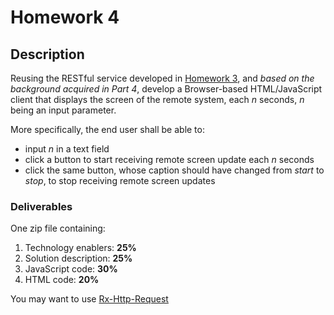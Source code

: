 # Homework 4
## Description
Reusing the RESTful service developed in [Homework 3](../P3-Performance/homework.md), and *based on the background acquired in Part 4*, develop a Browser-based HTML/JavaScript client that displays the screen of the remote system, each *n* seconds, *n* being an input parameter.

More specifically, the end user shall be able to:
- input *n* in a text field
- click a button to start receiving remote screen update each *n* seconds
- click the same button, whose caption should have changed from *start* to *stop*, to stop receiving remote screen updates

### Deliverables
One zip file containing:
1. Technology enablers: **25%**
2. Solution description: **25%**
3. JavaScript code: **30%**
4. HTML code: **20%**

You may want to use [Rx-Http-Request](https://www.npmjs.com/package/@akanass/rx-http-request)